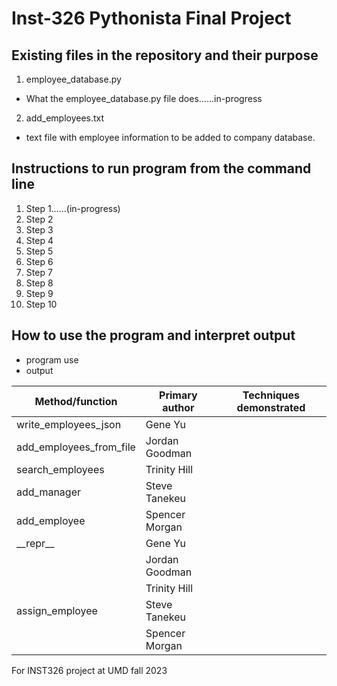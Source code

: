 # Inst-326 Pythonista Final Project

## Existing files in the repository and their purpose
1. employee_database.py
  * What the employee_database.py file does......in-progress
2. add_employees.txt
  * text file with employee information to be added to company database.

## Instructions to run program from the command line
1. Step 1......(in-progress)
2. Step 2
3. Step 3
4. Step 4
5. Step 5
6. Step 6
7. Step 7
8. Step 8
9. Step 9
10. Step 10

## How to use the program and interpret output
* program use
* output


|Method/function        |Primary author  |Techniques demonstrated  |
| --------------------- | -------------- | ----------------------- |
|write_employees_json   |Gene Yu         |                         |
|add_employees_from_file|Jordan Goodman  |                         |
|search_employees       |Trinity Hill    |                         |
|add_manager            |Steve Tanekeu   |                         |
|add_employee           |Spencer Morgan  |                         |
|\_\_repr\_\_           |Gene Yu         |                         |
|                       |Jordan Goodman  |                         |
|                       |Trinity Hill    |                         |
|assign_employee        |Steve Tanekeu   |                         |
|                       |Spencer Morgan  |                         |
  

For INST326 project at UMD fall 2023
